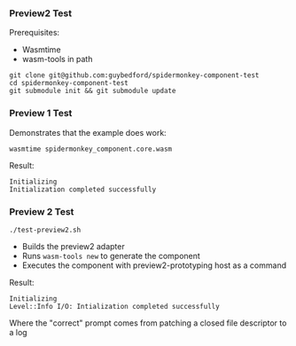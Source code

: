 ### Preview2 Test

Prerequisites:
* Wasmtime
* wasm-tools in path

```
git clone git@github.com:guybedford/spidermonkey-component-test
cd spidermonkey-component-test
git submodule init && git submodule update
```

### Preview 1 Test

Demonstrates that the example does work:

```
wasmtime spidermonkey_component.core.wasm
```

Result:

```
Initializing
Initialization completed successfully
```

### Preview 2 Test

```
./test-preview2.sh
```

* Builds the preview2 adapter
* Runs `wasm-tools new` to generate the component
* Executes the component with preview2-prototyping host as a command

Result:

```
Initializing
Level::Info I/O: Intialization completed successfully
```

Where the "correct" prompt comes from patching a closed file descriptor to a log